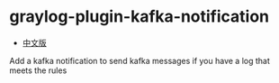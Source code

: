 # graylog-plugin-kafka-notification

* [中文版](./README_CN.md)

Add a kafka notification to send kafka messages if you have a log that meets the rules
